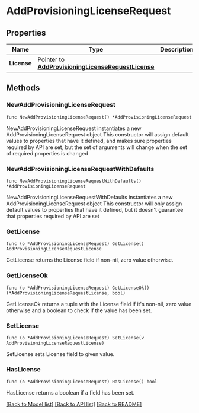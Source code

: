 # AddProvisioningLicenseRequest

## Properties

Name | Type | Description | Notes
------------ | ------------- | ------------- | -------------
**License** | Pointer to [**AddProvisioningLicenseRequestLicense**](AddProvisioningLicenseRequestLicense.md) |  | [optional] 

## Methods

### NewAddProvisioningLicenseRequest

`func NewAddProvisioningLicenseRequest() *AddProvisioningLicenseRequest`

NewAddProvisioningLicenseRequest instantiates a new AddProvisioningLicenseRequest object
This constructor will assign default values to properties that have it defined,
and makes sure properties required by API are set, but the set of arguments
will change when the set of required properties is changed

### NewAddProvisioningLicenseRequestWithDefaults

`func NewAddProvisioningLicenseRequestWithDefaults() *AddProvisioningLicenseRequest`

NewAddProvisioningLicenseRequestWithDefaults instantiates a new AddProvisioningLicenseRequest object
This constructor will only assign default values to properties that have it defined,
but it doesn't guarantee that properties required by API are set

### GetLicense

`func (o *AddProvisioningLicenseRequest) GetLicense() AddProvisioningLicenseRequestLicense`

GetLicense returns the License field if non-nil, zero value otherwise.

### GetLicenseOk

`func (o *AddProvisioningLicenseRequest) GetLicenseOk() (*AddProvisioningLicenseRequestLicense, bool)`

GetLicenseOk returns a tuple with the License field if it's non-nil, zero value otherwise
and a boolean to check if the value has been set.

### SetLicense

`func (o *AddProvisioningLicenseRequest) SetLicense(v AddProvisioningLicenseRequestLicense)`

SetLicense sets License field to given value.

### HasLicense

`func (o *AddProvisioningLicenseRequest) HasLicense() bool`

HasLicense returns a boolean if a field has been set.


[[Back to Model list]](../README.md#documentation-for-models) [[Back to API list]](../README.md#documentation-for-api-endpoints) [[Back to README]](../README.md)


